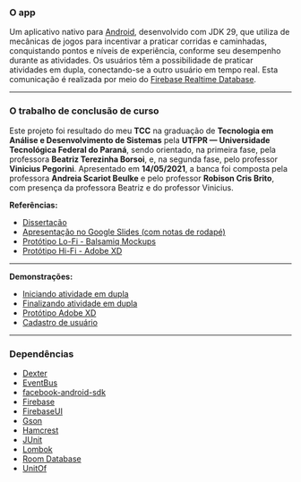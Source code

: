 
### O app

Um aplicativo nativo para [Android](https://www.android.com/), desenvolvido com JDK 29, que utiliza de mecânicas de jogos para incentivar a praticar corridas e caminhadas, conquistando pontos e níveis de experiência, conforme seu desempenho durante as atividades. Os usuários têm a possibilidade de praticar atividades em dupla, conectando-se a outro usuário em tempo real. Esta comunicação é realizada por meio do [Firebase Realtime Database](https://firebase.google.com/products/realtime-database).

---
### O trabalho de conclusão de curso

Este projeto foi resultado do meu **TCC** na graduação de **Tecnologia em Análise e Desenvolvimento de Sistemas** pela **UTFPR — Universidade Tecnológica Federal do Paraná**, sendo orientado, na primeira fase, pela professora **Beatriz Terezinha Borsoi**, e, na segunda fase, pelo professor **Vinicius Pegorini**. 
Apresentado em **14/05/2021**, a banca foi composta pela professora **Andreia Scariot Beulke** e pelo professor **Robison Cris Brito**, com presença da professora Beatriz e do professor Vinicius.


**Referências:**
 - [Dissertação](aplicativoincentivoatividadesfisicas.pdf)
 - [Apresentação no Google Slides (com notas de rodapé)](https://docs.google.com/presentation/d/1dIT3a4BN8pfaiK0Gch75fx4J9JQR6fGWnK_5R70yVsA/edit#slide=id.ge523ebd4ba_0_452)
 - [Protótipo Lo-Fi - Balsamiq Mockups](https://balsamiq.cloud/svijoj1/pblpyyk/r8BA1)
 - [Protótipo Hi-Fi - Adobe XD](https://xd.adobe.com/view/5d23bce8-5035-48fb-4f54-fd42f04ee7ff-2b12)

---

**Demonstrações:**
- [Iniciando atividade em dupla](https://www.youtube.com/watch?v=-1gStJ0WF_o)
- [Finalizando atividade em dupla](https://www.youtube.com/watch?v=dL7hxbI4VXM)
- [Protótipo Adobe XD](https://www.youtube.com/watch?v=xET7pYeJJ7M)
- [Cadastro de usuário](https://www.youtube.com/watch?v=007YvYaOXO4)

---

### Dependências
- [Dexter](https://github.com/Karumi/Dexter)
- [EventBus](https://github.com/greenrobot/EventBus)
- [facebook-android-sdk](https://github.com/facebook/facebook-android-sdk)
- [Firebase](https://firebase.google.com/docs/android/setup)
- [FirebaseUI](https://github.com/firebase/FirebaseUI-Android)
- [Gson](https://github.com/google/gson)
- [Hamcrest](https://mvnrepository.com/artifact/org.hamcrest/hamcrest/2.2)
- [JUnit](https://mvnrepository.com/artifact/junit/junit/4.2)
- [Lombok](https://projectlombok.org/setup/android)
- [Room Database](https://developer.android.com/jetpack/androidx/releases/room)
- [UnitOf](https://github.com/Digidemic/UnitOf)
